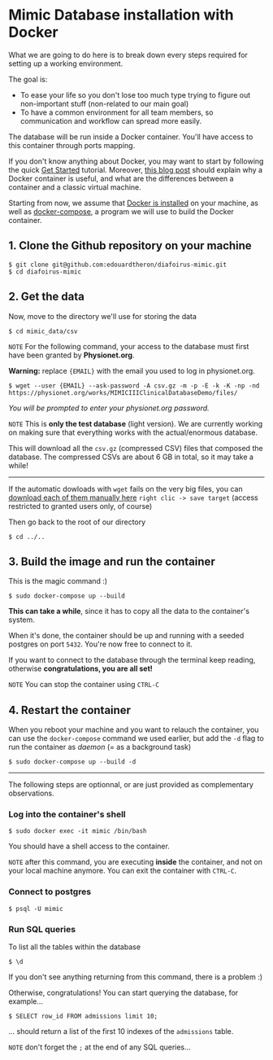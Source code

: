 # Mimic Database installation with Docker

What we are going to do here is to break down every steps required for setting up a working environment. 

The goal is:
* To ease your life so you don't lose too much type trying to figure out non-important stuff (non-related to our main goal)
* To have a common environment for all team members, so communication and workflow can spread more easily.

The database will be run inside a Docker container. You'll have access to this container through ports mapping.

If you don't know anything about Docker, you may want to start by following the quick [Get Started](https://docs.docker.com/get-started/) tutorial. Moreover, [this blog post](https://blog.docker.com/2016/03/containers-are-not-vms/) should explain why a Docker container is useful, and what are the differences between a container and a classic virtual machine.

Starting from now, we assume that [Docker is installed](https://docs.docker.com/install/) on your machine, as well as [docker-compose](https://docs.docker.com/compose/install/), a program we will use to build the Docker container.

## 1. Clone the Github repository on your machine

    $ git clone git@github.com:edouardtheron/diafoirus-mimic.git
    $ cd diafoirus-mimic
    
## 2. Get the data
Now, move to the directory we'll use for storing the data
    
    $ cd mimic_data/csv
    
`NOTE` For the following command, your access to the database must first have been granted by **Physionet.org**.

**Warning:** replace `{EMAIL}` with the email you used to log in physionet.org.

    $ wget --user {EMAIL} --ask-password -A csv.gz -m -p -E -k -K -np -nd https://physionet.org/works/MIMICIIIClinicalDatabaseDemo/files/ 

*You will be prompted to enter your physionet.org password.*

`NOTE` This is **only the test database** (light version). We are currently working on making sure that everything works with the actual/enormous database.

This will download all the `csv.gz` (compressed CSV) files that composed the database. The compressed CSVs are about 6 GB in total, so it may take a while!

---

If the automatic dowloads with `wget` fails on the very big files, you can [download each of them manually here](https://physionet.org/works/MIMICIIIClinicalDatabase/files/) `right clic -> save target` (access restricted to granted users only, of course)

Then go back to the root of our directory

    $ cd ../..
    
## 3. Build the image and run the container

This is the magic command :)

    $ sudo docker-compose up --build

**This can take a while**, since it has to copy all the data to the container's system. 

When it's done, the container should be up and running with a seeded postgres on port `5432`. You're now free to connect to it.

If you want to connect to the database through the terminal keep reading, otherwise **congratulations, you are all set!**

`NOTE` You can stop the container using `CTRL-C` 
## 4. Restart the container
When you reboot your machine and you want to relauch the container, you can use the `docker-compose` command we used earlier, but add the `-d` flag to run the container as *daemon* (= as a background task)

    $ sudo docker-compose up --build -d

----------------
The following steps are optionnal, or are just provided as complementary observations.

### Log into the container's shell

    $ sudo docker exec -it mimic /bin/bash
    
You should have a shell access to the container. 

`NOTE` after this command, you are executing **inside** the container, and not on your local machine anymore. You can exit the container with `CTRL-C`.
    
### Connect to postgres

    $ psql -U mimic
    
### Run SQL queries
To list all the tables within the database

    $ \d 
    
If you don't see anything returning from this command, there is a problem :)

Otherwise, congratulations! You can start querying the database, for example...
  
    $ SELECT row_id FROM admissions limit 10;

... should return a list of the first 10 indexes of the `admissions` table.

`NOTE` don't forget the `;` at the end of any SQL queries...
